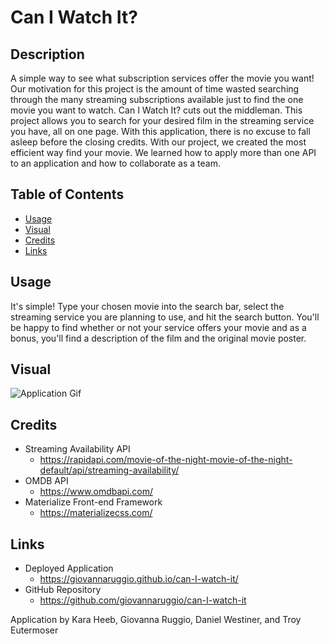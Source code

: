 # Can I Watch It?


## Description
A simple way to see what subscription services offer the movie you want! Our motivation for this project is the amount of time wasted searching through the many streaming subscriptions available just to find the one movie you want to watch. Can I Watch It? cuts out the middleman. This project allows you to search for your desired film in the streaming service you have, all on one page. With this application, there is no excuse to fall asleep before the closing credits. With our project, we created the most efficient way find your movie. We learned how to apply more than one API to an application and how to collaborate as a team.


## Table of Contents

- [Usage](#usage)
- [Visual](#visual) 
- [Credits](#credits)
- [Links](#links)

## Usage
It's simple! Type your chosen movie into the search bar, select the streaming service you are planning to use, and hit the search button. You'll be happy to find whether or not your service offers your movie and as a bonus, you'll find a description of the film and the original movie poster.

## Visual

<img src="./assets/images/giphy.gif" alt="Application Gif"/>


## Credits

- Streaming Availability API
    - https://rapidapi.com/movie-of-the-night-movie-of-the-night-default/api/streaming-availability/
- OMDB API
    - https://www.omdbapi.com/
- Materialize Front-end Framework
    - https://materializecss.com/

## Links

- Deployed Application
    - https://giovannaruggio.github.io/can-I-watch-it/
- GitHub Repository
    - https://github.com/giovannaruggio/can-I-watch-it


Application by Kara Heeb, Giovanna Ruggio, Daniel Westiner, and Troy Eutermoser

